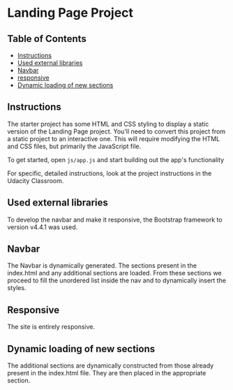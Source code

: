 # Landing Page Project

## Table of Contents

* [Instructions](#Instructions)
* [Used external libraries](#Used-external-libraries)
* [Navbar](#Navbar)
* [responsive](#Responsive)
* [Dynamic loading of new sections](#Dynamic-loading-of-new-sections)

## Instructions

The starter project has some HTML and CSS styling to display a static version of the Landing Page project. You'll need to convert this project from a static project to an interactive one. This will require modifying the HTML and CSS files, but primarily the JavaScript file.

To get started, open `js/app.js` and start building out the app's functionality

For specific, detailed instructions, look at the project instructions in the Udacity Classroom.

## Used external libraries
To develop the navbar and make it responsive, the Bootstrap framework to version v4.4.1 was used.

## Navbar
The Navbar is dynamically generated. The sections present in the index.html and any additional sections are loaded.
From these sections we proceed to fill the unordered list inside the nav and to dynamically insert the styles.

## Responsive
The site is entirely responsive.

## Dynamic loading of new sections
The additional sections are dynamically constructed from those already present in the index.html file. They are then placed in the appropriate section.

